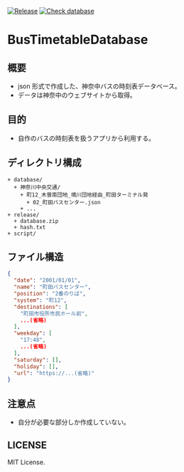 [![Release](https://github.com/asabon/BusTimeTableDatabase/actions/workflows/release.yml/badge.svg?branch=main&event=push)](https://github.com/asabon/BusTimeTableDatabase/actions/workflows/release.yml)
[![Check database](https://github.com/asabon/BusTimeTableDatabase/actions/workflows/check_database.yml/badge.svg?branch=main&event=push)](https://github.com/asabon/BusTimeTableDatabase/actions/workflows/check_database.yml)

# BusTimetableDatabase

## 概要

* json 形式で作成した、神奈中バスの時刻表データベース。
* データは神奈中のウェブサイトから取得。

## 目的

* 自作のバスの時刻表を扱うアプリから利用する。

## ディレクトリ構成

```text
+ database/
  + 神奈川中央交通/
    + 町12_木曽南団地_境川団地経由_町田ターミナル発
      + 02_町田バスセンター.json
    + ...
+ release/
  + database.zip
  + hash.txt
+ script/
```

## ファイル構造

```json
{
  "date": "2001/01/01",
  "name": "町田バスセンター",
  "position": "2番のりば",
  "system": "町12",
  "destinations": [
    "町田市役所市民ホール前",
    ...(省略)
  ],
  "weekday": [
    "17:48",
    ...(省略)
  ],
  "saturday": [],
  "holiday": [],
  "url": "https://...(省略)"
}
```

## 注意点

* 自分が必要な部分しか作成していない。

## LICENSE

MIT License.
